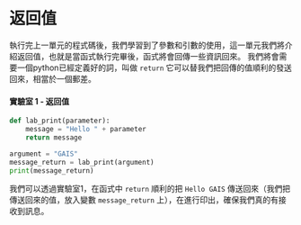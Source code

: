 # 返回值

執行完上一單元的程式碼後，我們學習到了參數和引數的使用，這一單元我們將介紹返回值，也就是當函式執行完畢後，函式將會回傳一些資訊回來。 我們將會需要一個python已經定義好的詞，叫做 `return` 它可以替我們把回傳的值順利的發送回來，相當於一個郵差。

#### 實驗室 1 - 返回值

```python
def lab_print(parameter):
    message = "Hello " + parameter
    return message

argument = "GAIS"
message_return = lab_print(argument)
print(message_return)
```

我們可以透過實驗室1，在函式中 `return` 順利的把 `Hello GAIS` 傳送回來（我們把傳送回來的值，放入變數 `message_return` 上），在進行印出，確保我們真的有接收到訊息。

